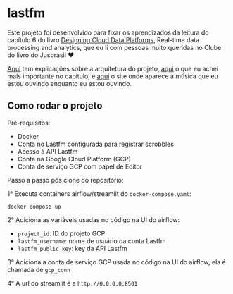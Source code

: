 # lastfm

Este projeto foi desenvolvido para fixar os aprendizados da leitura do capítulo 6 do livro [Designing Cloud Data Platforms](https://www.manning.com/books/designing-cloud-data-platforms), Real-time data processing and analytics, que eu li com pessoas muito queridas no Clube do livro do Jusbrasil ❤️

[Aqui](https://github.com/mirianbatista/lastfm/blob/main/docs/ARQUITETURA.md) tem explicações sobre a arquitetura do projeto, [aqui](https://github.com/mirianbatista/lastfm/blob/main/docs/DESTAQUES_CAPITULO.md) o que eu achei mais importante no capítulo, e [aqui](https://musicasmirian.streamlit.app/) o site onde aparece a música que eu estou ouvindo enquanto eu estou ouvindo.

## Como rodar o projeto

Pré-requisitos:

* Docker
* Conta no Lastfm configurada para registrar scrobbles
* Acesso à API Lastfm
* Conta na Google Cloud Platform (GCP)
* Conta de serviço GCP com papel de Editor

Passo a passo pós clone do repositório:

1° Executa containers airflow/streamlit do `docker-compose.yaml`:

```
docker compose up
```

2° Adiciona as variáveis usadas no código na UI do airflow:

* `project_id`: ID do projeto GCP
* `lastfm_username`: nome de usuário da conta Lastfm
* `lastfm_public_key`: key da API Lastfm

3° Adiciona a conta de serviço GCP usada no código na UI do airflow, ela é chamada de `gcp_conn`

4° A url do streamlit é a `http://0.0.0.0:8501`
